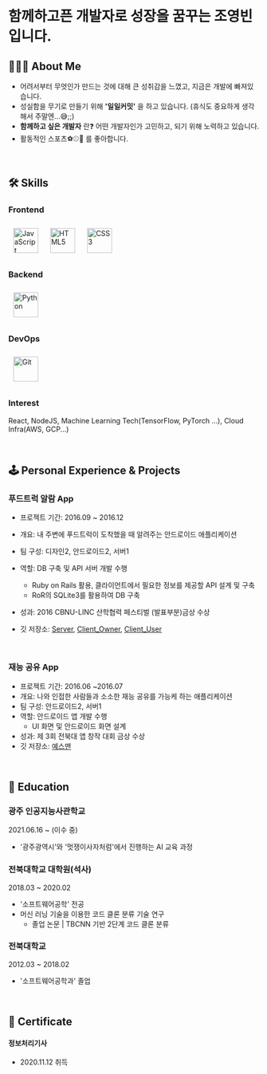 # 함께하고픈 개발자로 성장을 꿈꾸는 조영빈입니다.

## 🙋🏻‍♂️ About Me

- 어려서부터 무엇인가 만드는 것에 대해 큰 성취감을 느꼈고, 지금은 개발에 빠져있습니다.
- 성실함을 무기로 만들기 위해 **'일일커밋'** 을 하고 있습니다. (휴식도 중요하게 생각해서 주말엔...😅;;)
- **함께하고 싶은 개발자** 란❓ 어떤 개발자인가 고민하고, 되기 위해 노력하고 있습니다.
- 활동적인 스포츠⚽⚾🏀 를 좋아합니다.

<br>

## 🛠 Skills

### Frontend  
<div align="left">  
    <img style="margin: 10px" src="https://profilinator.rishav.dev/skills-assets/javascript-original.svg" alt="JavaScript" height="50" />
    <img style="margin: 10px" src="https://profilinator.rishav.dev/skills-assets/html5-original-wordmark.svg" alt="HTML5" height="50" />
    <img style="margin: 10px" src="https://profilinator.rishav.dev/skills-assets/css3-original-wordmark.svg" alt="CSS3" height="50" />
</div>

</td><td valign="top" width="33%">

### Backend  
<div align="left">  
    <img style="margin: 10px" src="https://profilinator.rishav.dev/skills-assets/python-original.svg" alt="Python" height="50" />  
</div>

</td><td valign="top" width="33%">

### DevOps  
<div align="left">  
    <img style="margin: 10px" src="https://profilinator.rishav.dev/skills-assets/git-scm-icon.svg" alt="Git" height="50" />  
</div>

</td></tr></table>  

</td><td valign="top" width="33%"> 

### Interest

React, NodeJS, Machine Learning Tech(TensorFlow, PyTorch ...), Cloud Infra(AWS, GCP...)


<br>

## 🕹 Personal Experience & Projects

### 푸드트럭 알람 App

- 프로젝트 기간: 2016.09 ~ 2016.12

- 개요: 내 주변에 푸드트럭이 도착했을 때 알려주는 안드로이드 애플리케이션
- 팀 구성: 디자인2, 안드로이드2, 서버1
- 역할: DB 구축 및 API 서버 개발 수행
    - Ruby on Rails 활용, 클라이언트에서 필요한 정보를 제공할 API 설계 및 구축
    - RoR의 SQLite3를 활용하여 DB 구축
- 성과: 2016 CBNU-LINC 산학협력 페스티벌 (발표부분)금상 수상
- 깃 저장소: [Server](https://github.com/opwe37/Food-Truck-Alarm-Server), [Client_Owner](https://github.com/KimHyunPyo/FoodTruckOwner), [Client_User](https://github.com/lainrose/FoodtruckUser)

<br>

### 재능 공유 App

- 프로젝트 기간: 2016.06 ~2016.07
- 개요: 나와 인접한 사람들과 소소한 재능 공유를 가능케 하는 애플리케이션
- 팀 구성: 안드로이드2, 서버1
- 역할: 안드로이드 앱 개발 수행
    - UI 화면 및 안드로이드 화면 설계
- 성과: 제 3회 전북대 앱 창작 대회 금상 수상
- 깃 저장소: [예스맨](https://github.com/seokhyeonko/YesManApp)

<br>

## 🏫 Education

### 광주 인공지능사관학교

2021.06.16 ~ (이수 중)

- '광주광역시'와 '멋쟁이사자처럼'에서 진행하는 AI 교육 과정


### 전북대학교 대학원(석사)

2018.03 ~ 2020.02

- '소프트웨어공학' 전공
- 머신 러닝 기술을 이용한 코드 클론 분류 기술 연구
    - 졸업 논문 | TBCNN 기반 2단계 코드 클론 분류


### 전북대학교

2012.03 ~ 2018.02

- '소프트웨어공학과' 졸업

<br>

## 🏅 Certificate

#### 정보처리기사

- 2020.11.12 취득
